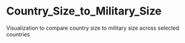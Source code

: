 # Country_Size_to_Military_Size
Visualization to compare country size to military size across selected countries
